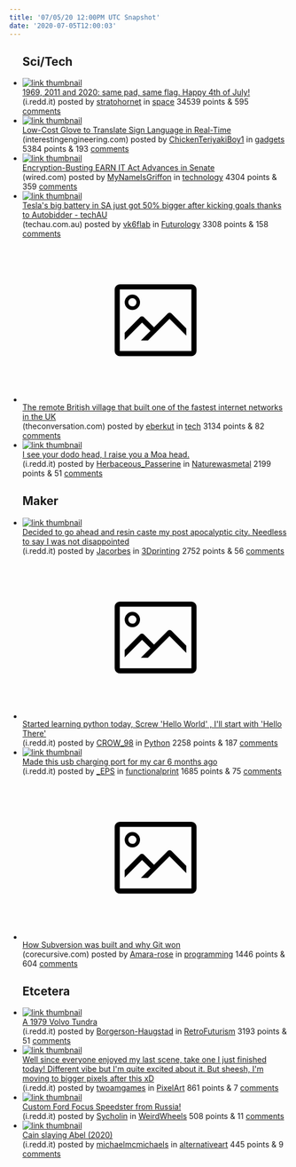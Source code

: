 ```yaml
---
title: '07/05/20 12:00PM UTC Snapshot'
date: '2020-07-05T12:00:03'
---
```

<ul>
<h2>Sci/Tech</h2>

<li><a href='https://i.redd.it/7ha8ueg58w851.jpg'><img src='https://b.thumbs.redditmedia.com/bkB-SApbGR1GEPM8bVpFvDETQxrHy0jd3xbZdoDNAuU.jpg' alt='link thumbnail'></a><div><div class='linkTitle'><a href='https://i.redd.it/7ha8ueg58w851.jpg'>1969, 2011 and 2020: same pad, same flag. Happy 4th of July!</a></div>(i.redd.it) posted by <a href='https://www.reddit.com/user/stratohornet'>stratohornet</a> in <a href='https://www.reddit.com/r/space'>space</a> 34539 points & 595 <a href='https://www.reddit.com/r/space/comments/hle20f/1969_2011_and_2020_same_pad_same_flag_happy_4th/'>comments</a></div></li>

<li><a href='https://interestingengineering.com/low-cost-tech-glove-to-translate-sign-language-in-real-time'><img src='https://b.thumbs.redditmedia.com/leEl7y0jCSigOoPirbt7n7LDUBo40xts-B7MfuK1bSc.jpg' alt='link thumbnail'></a><div><div class='linkTitle'><a href='https://interestingengineering.com/low-cost-tech-glove-to-translate-sign-language-in-real-time'>Low-Cost Glove to Translate Sign Language in Real-Time</a></div>(interestingengineering.com) posted by <a href='https://www.reddit.com/user/ChickenTeriyakiBoy1'>ChickenTeriyakiBoy1</a> in <a href='https://www.reddit.com/r/gadgets'>gadgets</a> 5384 points & 193 <a href='https://www.reddit.com/r/gadgets/comments/hlfnsd/lowcost_glove_to_translate_sign_language_in/'>comments</a></div></li>

<li><a href='https://www.wired.com/story/security-news-encryption-busting-earn-it-act-advances-senate/'><img src='https://b.thumbs.redditmedia.com/3dwwHIxxv_5BM6KfAoKE60HlkY5vw_CKVd0TGplX0Bs.jpg' alt='link thumbnail'></a><div><div class='linkTitle'><a href='https://www.wired.com/story/security-news-encryption-busting-earn-it-act-advances-senate/'>Encryption-Busting EARN IT Act Advances in Senate</a></div>(wired.com) posted by <a href='https://www.reddit.com/user/MyNameIsGriffon'>MyNameIsGriffon</a> in <a href='https://www.reddit.com/r/technology'>technology</a> 4304 points & 359 <a href='https://www.reddit.com/r/technology/comments/hl3mly/encryptionbusting_earn_it_act_advances_in_senate/'>comments</a></div></li>

<li><a href='https://techau.com.au/teslas-big-battery-in-sa-just-got-50-bigger-after-kicking-goals-thanks-to-autobidder/'><img src='https://a.thumbs.redditmedia.com/ckZLteCx3wN-Gdj05aJyXNyUtftjzyhAiAUh71rM9Y8.jpg' alt='link thumbnail'></a><div><div class='linkTitle'><a href='https://techau.com.au/teslas-big-battery-in-sa-just-got-50-bigger-after-kicking-goals-thanks-to-autobidder/'>Tesla's big battery in SA just got 50% bigger after kicking goals thanks to Autobidder - techAU</a></div>(techau.com.au) posted by <a href='https://www.reddit.com/user/vk6flab'>vk6flab</a> in <a href='https://www.reddit.com/r/Futurology'>Futurology</a> 3308 points & 158 <a href='https://www.reddit.com/r/Futurology/comments/hlfege/teslas_big_battery_in_sa_just_got_50_bigger_after/'>comments</a></div></li>

<li><a href='https://theconversation.com/the-remote-british-village-that-built-one-of-the-fastest-internet-networks-in-the-uk-137946'><svg version='1.1' viewBox='-34 -14 104 64' preserveAspectRatio='xMidYMid meet' xmlns='http://www.w3.org/2000/svg' xmlns:xlink='http://www.w3.org/1999/xlink'>
    <title>link thumbnail</title>
    <path d='M32,4H4A2,2,0,0,0,2,6V30a2,2,0,0,0,2,2H32a2,2,0,0,0,2-2V6A2,2,0,0,0,32,4ZM4,30V6H32V30Z'></path>
    <path d='M8.92,14a3,3,0,1,0-3-3A3,3,0,0,0,8.92,14Zm0-4.6A1.6,1.6,0,1,1,7.33,11,1.6,1.6,0,0,1,8.92,9.41Z'></path>
    <path d='M22.78,15.37l-5.4,5.4-4-4a1,1,0,0,0-1.41,0L5.92,22.9v2.83l6.79-6.79L16,22.18l-3.75,3.75H15l8.45-8.45L30,24V21.18l-5.81-5.81A1,1,0,0,0,22.78,15.37Z'></path>
    </svg></a><div><div class='linkTitle'><a href='https://theconversation.com/the-remote-british-village-that-built-one-of-the-fastest-internet-networks-in-the-uk-137946'>The remote British village that built one of the fastest internet networks in the UK</a></div>(theconversation.com) posted by <a href='https://www.reddit.com/user/eberkut'>eberkut</a> in <a href='https://www.reddit.com/r/tech'>tech</a> 3134 points & 82 <a href='https://www.reddit.com/r/tech/comments/hl60s3/the_remote_british_village_that_built_one_of_the/'>comments</a></div></li>

<li><a href='https://i.redd.it/vmu4tqratx851.jpg'><img src='https://b.thumbs.redditmedia.com/7WfdsmUlmNsjO-dMJEH-vLLulsWS-ERix6t4YZxk9zM.jpg' alt='link thumbnail'></a><div><div class='linkTitle'><a href='https://i.redd.it/vmu4tqratx851.jpg'>I see your dodo head, I raise you a Moa head.</a></div>(i.redd.it) posted by <a href='https://www.reddit.com/user/Herbaceous_Passerine'>Herbaceous_Passerine</a> in <a href='https://www.reddit.com/r/Naturewasmetal'>Naturewasmetal</a> 2199 points & 51 <a href='https://www.reddit.com/r/Naturewasmetal/comments/hle3k7/i_see_your_dodo_head_i_raise_you_a_moa_head/'>comments</a></div></li>

<h2>Maker</h2>

<li><a href='https://i.redd.it/aw78619vbx851.jpg'><img src='https://b.thumbs.redditmedia.com/7uB-Axt-lRff_Kk88m1uDkiHLES_hO-MOx33fux_YCY.jpg' alt='link thumbnail'></a><div><div class='linkTitle'><a href='https://i.redd.it/aw78619vbx851.jpg'>Decided to go ahead and resin caste my post apocalyptic city. Needless to say I was not disappointed</a></div>(i.redd.it) posted by <a href='https://www.reddit.com/user/Jacorbes'>Jacorbes</a> in <a href='https://www.reddit.com/r/3Dprinting'>3Dprinting</a> 2752 points & 56 <a href='https://www.reddit.com/r/3Dprinting/comments/hlcrej/decided_to_go_ahead_and_resin_caste_my_post/'>comments</a></div></li>

<li><a href='https://i.redd.it/wxx1gcbs2u851.png'><svg version='1.1' viewBox='-34 -14 104 64' preserveAspectRatio='xMidYMid meet' xmlns='http://www.w3.org/2000/svg' xmlns:xlink='http://www.w3.org/1999/xlink'>
    <title>link thumbnail</title>
    <path d='M32,4H4A2,2,0,0,0,2,6V30a2,2,0,0,0,2,2H32a2,2,0,0,0,2-2V6A2,2,0,0,0,32,4ZM4,30V6H32V30Z'></path>
    <path d='M8.92,14a3,3,0,1,0-3-3A3,3,0,0,0,8.92,14Zm0-4.6A1.6,1.6,0,1,1,7.33,11,1.6,1.6,0,0,1,8.92,9.41Z'></path>
    <path d='M22.78,15.37l-5.4,5.4-4-4a1,1,0,0,0-1.41,0L5.92,22.9v2.83l6.79-6.79L16,22.18l-3.75,3.75H15l8.45-8.45L30,24V21.18l-5.81-5.81A1,1,0,0,0,22.78,15.37Z'></path>
    </svg></a><div><div class='linkTitle'><a href='https://i.redd.it/wxx1gcbs2u851.png'>Started learning python today, Screw 'Hello World' , I'll start with 'Hello There'</a></div>(i.redd.it) posted by <a href='https://www.reddit.com/user/CROW_98'>CROW_98</a> in <a href='https://www.reddit.com/r/Python'>Python</a> 2258 points & 187 <a href='https://www.reddit.com/r/Python/comments/hl2ho5/started_learning_python_today_screw_hello_world/'>comments</a></div></li>

<li><a href='https://i.redd.it/exs3d9987u851.jpg'><img src='https://b.thumbs.redditmedia.com/HNsSjso6nLPS_rNzS5cn1nJVotLqDuJj-owKx29i20Q.jpg' alt='link thumbnail'></a><div><div class='linkTitle'><a href='https://i.redd.it/exs3d9987u851.jpg'>Made this usb charging port for my car 6 months ago</a></div>(i.redd.it) posted by <a href='https://www.reddit.com/user/_EPS'>_EPS</a> in <a href='https://www.reddit.com/r/functionalprint'>functionalprint</a> 1685 points & 75 <a href='https://www.reddit.com/r/functionalprint/comments/hl2stq/made_this_usb_charging_port_for_my_car_6_months/'>comments</a></div></li>

<li><a href='https://corecursive.com/054-software-that-doesnt-suck/'><svg version='1.1' viewBox='-34 -14 104 64' preserveAspectRatio='xMidYMid meet' xmlns='http://www.w3.org/2000/svg' xmlns:xlink='http://www.w3.org/1999/xlink'>
    <title>link thumbnail</title>
    <path d='M32,4H4A2,2,0,0,0,2,6V30a2,2,0,0,0,2,2H32a2,2,0,0,0,2-2V6A2,2,0,0,0,32,4ZM4,30V6H32V30Z'></path>
    <path d='M8.92,14a3,3,0,1,0-3-3A3,3,0,0,0,8.92,14Zm0-4.6A1.6,1.6,0,1,1,7.33,11,1.6,1.6,0,0,1,8.92,9.41Z'></path>
    <path d='M22.78,15.37l-5.4,5.4-4-4a1,1,0,0,0-1.41,0L5.92,22.9v2.83l6.79-6.79L16,22.18l-3.75,3.75H15l8.45-8.45L30,24V21.18l-5.81-5.81A1,1,0,0,0,22.78,15.37Z'></path>
    </svg></a><div><div class='linkTitle'><a href='https://corecursive.com/054-software-that-doesnt-suck/'>How Subversion was built and why Git won</a></div>(corecursive.com) posted by <a href='https://www.reddit.com/user/Amara-rose'>Amara-rose</a> in <a href='https://www.reddit.com/r/programming'>programming</a> 1446 points & 604 <a href='https://www.reddit.com/r/programming/comments/hl4gmh/how_subversion_was_built_and_why_git_won/'>comments</a></div></li>

<h2>Etcetera</h2>

<li><a href='https://i.redd.it/s0aixhsn2w851.jpg'><img src='https://b.thumbs.redditmedia.com/qCEoeQrWfyQXnaSVx8uS9BSATCTC5E98mJT2AtSwcHw.jpg' alt='link thumbnail'></a><div><div class='linkTitle'><a href='https://i.redd.it/s0aixhsn2w851.jpg'>A 1979 Volvo Tundra</a></div>(i.redd.it) posted by <a href='https://www.reddit.com/user/Borgerson-Haugstad'>Borgerson-Haugstad</a> in <a href='https://www.reddit.com/r/RetroFuturism'>RetroFuturism</a> 3193 points & 51 <a href='https://www.reddit.com/r/RetroFuturism/comments/hl8s3x/a_1979_volvo_tundra/'>comments</a></div></li>

<li><a href='https://i.redd.it/ynrr62l36z851.png'><img src='https://a.thumbs.redditmedia.com/iscK93Z9OsOXhIpyYfw2irpjtoGXXGonXnLY5GOGPs8.jpg' alt='link thumbnail'></a><div><div class='linkTitle'><a href='https://i.redd.it/ynrr62l36z851.png'>Well since everyone enjoyed my last scene, take one I just finished today! Different vibe but I'm quite excited about it. But sheesh, I'm moving to bigger pixels after this xD</a></div>(i.redd.it) posted by <a href='https://www.reddit.com/user/twoamgames'>twoamgames</a> in <a href='https://www.reddit.com/r/PixelArt'>PixelArt</a> 861 points & 7 <a href='https://www.reddit.com/r/PixelArt/comments/hlhfwm/well_since_everyone_enjoyed_my_last_scene_take/'>comments</a></div></li>

<li><a href='https://i.redd.it/bdjl8c6swy851.jpg'><img src='https://b.thumbs.redditmedia.com/avRfeiQNm6zITBYjwRCCqgt2VrKfhQOuM28nf7QASRA.jpg' alt='link thumbnail'></a><div><div class='linkTitle'><a href='https://i.redd.it/bdjl8c6swy851.jpg'>Custom Ford Focus Speedster from Russia!</a></div>(i.redd.it) posted by <a href='https://www.reddit.com/user/Sycholin'>Sycholin</a> in <a href='https://www.reddit.com/r/WeirdWheels'>WeirdWheels</a> 508 points & 11 <a href='https://www.reddit.com/r/WeirdWheels/comments/hlgu62/custom_ford_focus_speedster_from_russia/'>comments</a></div></li>

<li><a href='https://i.redd.it/rr3pvwqw2u851.png'><img src='https://b.thumbs.redditmedia.com/jxnwCBKoEr54RbdEx7M3VYVD5UKLnZlXKeBlwfl5w1s.jpg' alt='link thumbnail'></a><div><div class='linkTitle'><a href='https://i.redd.it/rr3pvwqw2u851.png'>Cain slaying Abel (2020)</a></div>(i.redd.it) posted by <a href='https://www.reddit.com/user/michaelmcmichaels'>michaelmcmichaels</a> in <a href='https://www.reddit.com/r/alternativeart'>alternativeart</a> 445 points & 9 <a href='https://www.reddit.com/r/alternativeart/comments/hl2hw7/cain_slaying_abel_2020/'>comments</a></div></li>

</ul>
